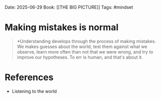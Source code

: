 Date: 2025-06-29
Book: [[THE BIG PICTURE]]
Tags: #mindset 
# Making mistakes is normal

>*Understanding develops through the process of making mistakes. We makes guesses about the world, test them against what we observe, learn more often than not that we were wrong, and try to improve our hypotheses. To err is human, and that's about it.

# References
- Listening to the world